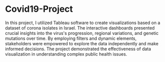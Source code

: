 # Covid19-Project


In this project, I utilized Tableau software to create visualizations based on a dataset of corona isolates in Israel. The interactive dashboards presented crucial insights into the virus's progression, regional variations, and genetic mutations over time. By employing filters and dynamic elements, stakeholders were empowered to explore the data independently and make informed decisions. The project demonstrated the effectiveness of data visualization in understanding complex public health issues.


